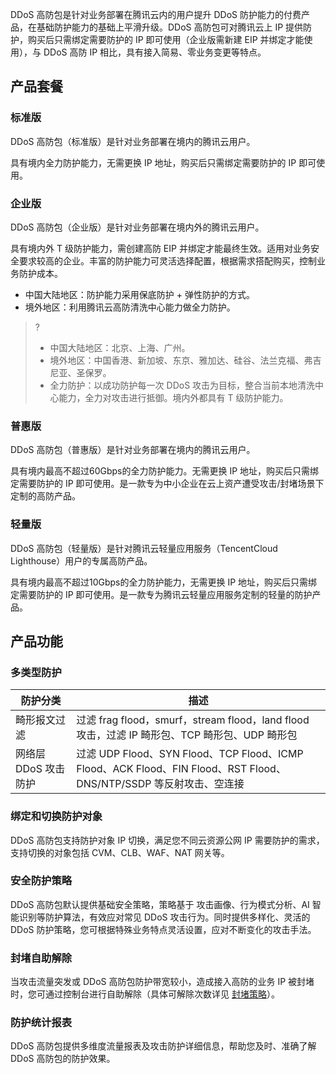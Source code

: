 DDoS 高防包是针对业务部署在腾讯云内的用户提升 DDoS 防护能力的付费产品，在基础防护能力的基础上平滑升级。DDoS 高防包可对腾讯云上 IP 提供防护，购买后只需绑定需要防护的 IP 即可使用（企业版需新建 EIP 并绑定才能使用），与 DDoS 高防 IP 相比，具有接入简易、零业务变更等特点。


## 产品套餐
### 标准版
DDoS 高防包（标准版）是针对业务部署在境内的腾讯云用户。

具有境内全力防护能力，无需更换 IP 地址，购买后只需绑定需要防护的 IP 即可使用。


### 企业版
DDoS 高防包（企业版）是针对业务部署在境内外的腾讯云用户。

具有境内外 T 级防护能力，需创建高防 EIP 并绑定才能最终生效。适用对业务安全要求较高的企业。丰富的防护能力可灵活选择配置，根据需求搭配购买，控制业务防护成本。
- 中国大陆地区：防护能力采用保底防护 + 弹性防护的方式。
- 境外地区：利用腾讯云高防清洗中心能力做全力防护。
>?
>- 中国大陆地区：北京、上海、广州。
>- 境外地区：中国香港、新加坡、东京、雅加达、硅谷、法兰克福、弗吉尼亚、圣保罗。
>- 全力防护：以成功防护每一次 DDoS 攻击为目标，整合当前本地清洗中心能力，全力对攻击进行抵御。境内外都具有 T 级防护能力。


### 普惠版
DDoS 高防包（普惠版）是针对业务部署在境内的腾讯云用户。

具有境内最高不超过60Gbps的全力防护能力。无需更换 IP 地址，购买后只需绑定需要防护的 IP 即可使用。是一款专为中小企业在云上资产遭受攻击/封堵场景下定制的高防产品。


### 轻量版
DDoS 高防包（轻量版）是针对腾讯云轻量应用服务（TencentCloud Lighthouse）用户的专属高防产品。

具有境内最高不超过10Gbps的全力防护能力，无需更换 IP 地址，购买后只需绑定需要防护的 IP 即可使用。是一款专为腾讯云轻量应用服务定制的轻量的防护产品。

## 产品功能
### 多类型防护

| 防护分类             | 描述                                                         |
| -------------------- | ------------------------------------------------------------ |
| 畸形报文过滤         | 过滤 frag flood，smurf，stream flood，land flood 攻击，过滤 IP 畸形包、TCP 畸形包、UDP 畸形包 |
| 网络层 DDoS 攻击防护 | 过滤 UDP Flood、SYN Flood、TCP Flood、ICMP Flood、ACK Flood、FIN Flood、RST Flood、DNS/NTP/SSDP 等反射攻击、空连接 |


### 绑定和切换防护对象
DDoS 高防包支持防护对象 IP 切换，满足您不同云资源公网 IP 需要防护的需求，支持切换的对象包括 CVM、CLB、WAF、NAT 网关等。
### 安全防护策略
DDoS 高防包默认提供基础安全策略，策略基于 攻击画像、行为模式分析、AI 智能识别等防护算法，有效应对常见 DDoS 攻击行为。同时提供多样化、灵活的 DDoS 防护策略，您可根据特殊业务特点灵活设置，应对不断变化的攻击手法。
### 封堵自助解除
当攻击流量突发或 DDoS 高防包防护带宽较小，造成接入高防的业务 IP 被封堵时，您可通过控制台进行自助解除（具体可解除次数详见 [封堵策略](https://cloud.tencent.com/document/product/1021/57610)）。
### 防护统计报表
DDoS 高防包提供多维度流量报表及攻击防护详细信息，帮助您及时、准确了解 DDoS 高防包的防护效果。
